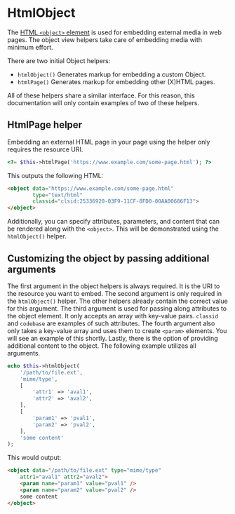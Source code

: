 # HtmlObject

The [HTML `<object>` element](https://developer.mozilla.org/en-US/docs/Web/HTML/Element/object) is used for embedding external media in web pages. The object view helpers take care of embedding media with minimum effort.

There are two initial Object helpers:

- `htmlObject()` Generates markup for embedding a custom Object.
- `htmlPage()` Generates markup for embedding other (X)HTML pages.

All of these helpers share a similar interface. For this reason, this
documentation will only contain examples of two of these helpers.

## HtmlPage helper

Embedding an external HTML page in your page using the helper only requires the resource URI.

```php
<?= $this->htmlPage('https://www.example.com/some-page.html'); ?>
```

This outputs the following HTML:

```html
<object data="https://www.example.com/some-page.html"
        type="text/html"
        classid="clsid:25336920-03F9-11CF-8FD0-00AA00686F13">
</object>
```

Additionally, you can specify attributes, parameters, and content that can be
rendered along with the `<object>`. This will be demonstrated using the
`htmlObject()` helper.

## Customizing the object by passing additional arguments

The first argument in the object helpers is always required. It is the URI to
the resource you want to embed. The second argument is only required in the
`htmlObject()` helper. The other helpers already contain the correct value for
this argument. The third argument is used for passing along attributes to the
object element. It only accepts an array with key-value pairs. `classid` and
`codebase` are examples of such attributes. The fourth argument also only takes
a key-value array and uses them to create `<param>` elements. You will see an
example of this shortly. Lastly, there is the option of providing additional
content to the object. The following example utilizes all arguments.

```php
echo $this->htmlObject(
    '/path/to/file.ext',
    'mime/type',
    [
        'attr1' => 'aval1',
        'attr2' => 'aval2',
    ],
    [
        'param1' => 'pval1',
        'param2' => 'pval2',
    ],
    'some content'
);
```

This would output:

```html
<object data="/path/to/file.ext" type="mime/type"
    attr1="aval1" attr2="aval2">
    <param name="param1" value="pval1" />
    <param name="param2" value="pval2" />
    some content
</object>
```
